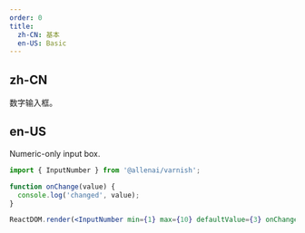 ```yaml
---
order: 0
title:
  zh-CN: 基本
  en-US: Basic
---
```


## zh-CN

数字输入框。

## en-US

Numeric-only input box.

```jsx
import { InputNumber } from '@allenai/varnish';

function onChange(value) {
  console.log('changed', value);
}

ReactDOM.render(<InputNumber min={1} max={10} defaultValue={3} onChange={onChange} />, mountNode);
```
